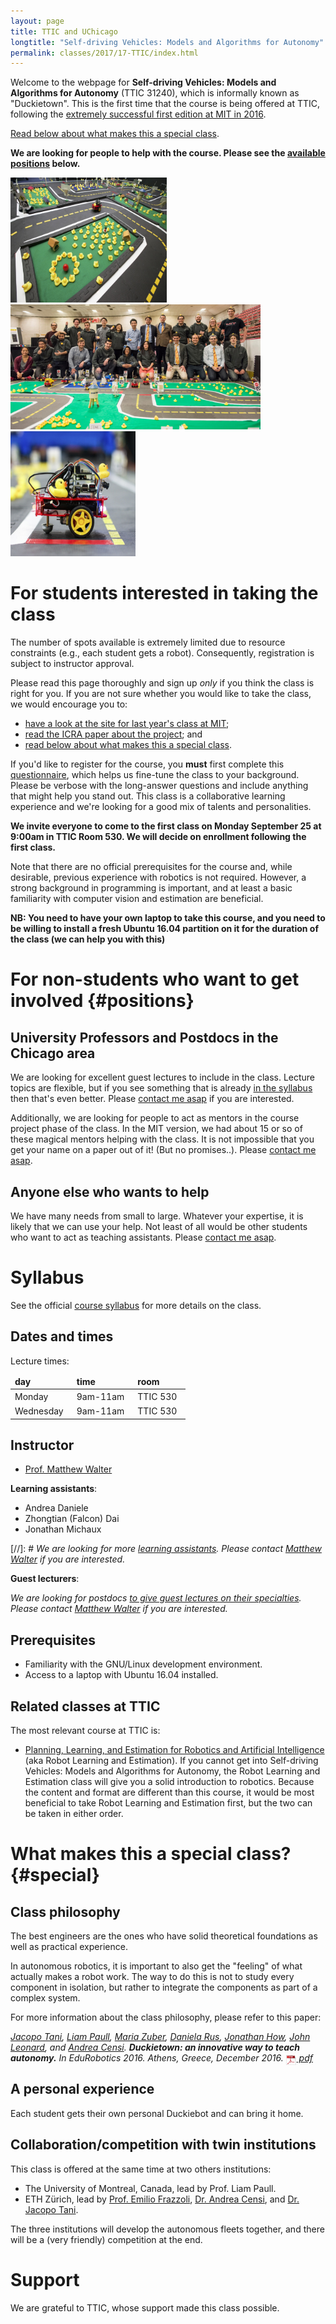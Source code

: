 ```yaml
---
layout: page
title: TTIC and UChicago
longtitle: "Self-driving Vehicles: Models and Algorithms for Autonomy"
permalink: classes/2017/17-TTIC/index.html
---
```



Welcome to the webpage for **Self-driving Vehicles: Models and Algorithms for Autonomy** (TTIC 31240), which is
informally known as "Duckietown". This is the first time that the course is being offered at TTIC, following
the [extremely successful first edition at MIT in 2016](http://duckietown.mit.edu).

[Read below about what makes this a special class](#special).

**We are looking for people to help with the course. Please see the [available positions](#positions) below.**


<div>
    <img src="/media/duckietown-nice.jpg" alt="Duckietown" style="height: 200px; width: 250px"/>
    <img src="/media/classes/duckietown-mit.jpg" alt="MIT Duckietown" style="height:200px; width: 400px; border: 5px"/>
    <img src="/media/duckiebot-side.jpg" alt="Duckiebot" style="height: 200px; width: 200px"/>
</div>

# For students interested in taking the class

The number of spots available is extremely limited due to resource constraints (e.g., each student gets a robot). Consequently, registration is subject to instructor approval.

Please read this page thoroughly and sign up *only* if you
think the class is right for you. If you are not sure whether you would like to take the class, we would encourage you to:
* [have a look at the site for last year's class at MIT](/classes/2016/16-MIT/index.html);
* [read the ICRA paper about the project][duckietown-icra]; and
* [read below about what makes this a special class](#special).

[duckietown-icra]: http://people.csail.mit.edu/lpaull/publications/Paull_ICRA_2017.pdf

If you'd like to register for the course, you **must** first complete this [questionnaire][questionnaire], which helps us fine-tune the class to your background. Please be verbose with the long-answer questions and include anything that might help you stand out. This class is a collaborative learning experience and we're looking for a good mix of talents and personalities.

**We invite everyone to come to the first class on Monday September 25 at 9:00am in TTIC Room 530. We will decide on enrollment following the first class.**

Note that there are no official prerequisites for the course and, while desirable, previous experience with robotics is not required. However, a strong background in programming is important, and at least a basic familiarity with computer vision and estimation are beneficial.

**NB: You need to have your own laptop to take this course, and you need to be willing to install a fresh Ubuntu 16.04 partition on it for the duration of the class (we can help you with this)**

[questionnaire]: https://goo.gl/forms/L1pQhBYMjVuxh9y32

# For non-students who want to get involved {#positions}

## University Professors and Postdocs in the Chicago area

We are looking for excellent guest lectures to include in the class. Lecture topics are flexible, but if you see something that is already [in the syllabus](syllabus/) then that's even better. Please [contact me asap][walter] if you are interested.

Additionally, we are looking for people to act as mentors in the course project phase of the class. In the MIT version, we had about 15 or so of these magical mentors helping with the class. It is not impossible that you get your name on a paper out of it! (But no promises..). Please [contact me asap][walter].

## Anyone else who wants to help

We have many needs from small to large. Whatever your expertise, it is likely that we can use your help. Not least of all would be other students who want to act as teaching assistants. Please [contact me asap][walter].


# Syllabus

See the official [course syllabus](syllabus/) for more details on the class.

## Dates and times

Lecture times:

<table id='times'>
<thead>
    <tr><td>day</td><td>time</td><td>room</td></tr>
    </thead>
    <tbody>
    <tr><td>Monday</td>	<td>9am-11am</td>	<td>TTIC 530</td></tr>
    <tr><td>Wednesday</td><td>9am-11am</td> <td>TTIC 530</td></tr>
    </tbody>
</table>

<style>
#times thead { font-weight: bold; }
#times tbody td { padding-right: 1em; padding-top:0.2em;}
</style>

## Instructor

<!-- Institute of Dynamic Systems and Control. -->

- [Prof. Matthew Walter][walter]

[walter]: http://ttic.edu/walter

**Learning assistants**:

- Andrea Daniele
- Zhongtian (Falcon) Dai
- Jonathan Michaux

[//]: # *We are looking for more [learning assistants](LAs/). Please contact [Matthew Walter][walter] if you are interested.*

**Guest lecturers**:

*We are looking for postdocs [to give guest lectures on their specialties](lecturers/). Please
contact [Matthew Walter][walter] if you are interested.*


## Prerequisites

* Familiarity with the GNU/Linux development environment.
* Access to a laptop with Ubuntu 16.04 installed.


## Related classes at TTIC

The most relevant course at TTIC is:

- [Planning, Learning, and Estimation for Robotics and Artificial Intelligence][robot-learning] (aka Robot Learning and Estimation).
If you cannot get into Self-driving Vehicles: Models and Algorithms for Autonomy, the Robot Learning and Estimation class
will give you a solid introduction to robotics.
Because the content and format are different than this course, it would be most beneficial to take Robot Learning and Estimation first, but the two can be taken in either order.

[robot-learning]: http://www.ttic.edu/courses/#robo


# What makes this a special class? {#special}


## Class philosophy

The best engineers are the ones who have solid theoretical foundations
as well as practical experience.

In autonomous robotics, it is important to also get the "feeling" of
what actually makes a robot work. The way to do this is not to study every component in isolation, but rather to integrate the components as part of a complex system.

For more information about the class philosophy, please
refer to this paper:

<cite class='pub-ref-desc' id='bib:tani16duckietown'>
    <a href='https://eapsweb.mit.edu/people/jtani'>Jacopo Tani</a>, <a href='http://people.csail.mit.edu/lpaull/'>Liam Paull</a>, <a href='https://eapsweb.mit.edu/people/zuber/'>Maria Zuber</a>, <a href='http://danielarus.csail.mit.edu/'>Daniela Rus</a>, <a href='http://www.mit.edu/~jhow/'>Jonathan How</a>, <a href='https://marinerobotics.mit.edu/'>John Leonard</a>, and
    <a href="https://censi.science">Andrea Censi</a>.
    <strong class="title">Duckietown: an innovative way to teach autonomy.</strong>
    <span class="booktitle">In <em>EduRobotics 2016</em>. Athens, Greece, December 2016.</span>
    <span class="links"><span class="pdf"><a href="http://people.csail.mit.edu/lpaull/publications/Tani_EDU_2016.pdf">
    <img style='border:0; margin-bottom:-6px; width:17px; height: 17px' src='/media/pdf.png'/> pdf</a></span></span>
</cite>


## A personal experience

Each student gets their own personal Duckiebot and can bring it home.

<!-- On the first day, you will be given a box of parts. -->


## Collaboration/competition with twin institutions

This class is offered at the same time at two others institutions:

- The University of Montreal, Canada, lead by Prof. Liam Paull.
- ETH Zürich, lead by [Prof. Emilio Frazzoli][frazzoli], [Dr. Andrea Censi][censi], and [Dr. Jacopo Tani][tani].

[frazzoli]: http://www.idsc.ethz.ch/research-frazzoli.html
[censi]: https://censi.science/
[tani]: https://eapsweb.mit.edu/people/jtani

The three institutions will develop the autonomous fleets together, and there will be a (very friendly) competition at the end.


# Support

We are grateful to TTIC, whose support made this class possible.

<!-- ### Broader impact beyond ETH Zurich

As a student at ETH Zurich, however you arrived here,
you have been lucky.

So, a great part of this

In particular, the only ones where there is an
practical robotics part

Everything produced by the class will be open source.

### A broader, broader impact

In all of this, the whimsical aspects ...



## Class format

-->


<style>
[href="#"] {color: red; }
[href="#"]:after { content: " (broken link) ";
    color: red;}
</style>
